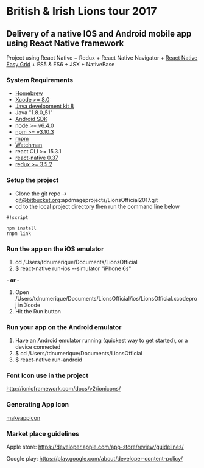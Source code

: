 # British & Irish Lions tour 2017 #
## Delivery of a native IOS and Android mobile app using React Native framework ##

Project using React Native + Redux + React Native Navigator + [React Native Easy Grid](https://github.com/GeekyAnts/react-native-easy-grid) + ES5 & ES6 + JSX + NativeBase

### System Requirements ###

* [Homebrew](http://brew.sh/)
* [Xcode >= 8.0](https://developer.apple.com/xcode/)
* [Java development kit 8](http://www.oracle.com/technetwork/java/javase/downloads/jdk8-downloads-2133151.html)
* Java "1.8.0_51"
* [Android SDK](https://developer.android.com/studio/index.html)
* [node >= v6.4.0](https://nodejs.org/en/)
* [npm >= v3.10.3](https://www.npmjs.com/)
* [rnpm](https://github.com/rnpm/rnpm)
* [Watchman](https://www.npmjs.com/package/watchman)
* react CLI >= 15.3.1
* [react-native 0.37](https://facebook.github.io/react-native/docs/getting-started.html)
* [redux >= 3.5.2](http://redux.js.org)

### Setup the project ###

* Clone the git repo -> git@bitbucket.org:apdmageprojects/LionsOfficial2017.git
* cd to the local project directory then run the command line below

```
#!script

npm install
rnpm link
```



### Run the app on the iOS emulator ###

1.   cd /Users/tdnumerique/Documents/LionsOfficial
2.   $ react-native run-ios --simulator "iPhone 6s"

**- or -**

1. Open /Users/tdnumerique/Documents/LionsOfficial/ios/LionsOfficial.xcodeproj in Xcode
2.    Hit the Run button

### Run your app on the Android emulator ###

1.    Have an Android emulator running (quickest way to get started), or a device connected
2.    $ cd /Users/tdnumerique/Documents/LionsOfficial
3.    $ react-native run-android


### Font Icon use in the project ###
http://ionicframework.com/docs/v2/ionicons/

### Generating App Icon ###
[makeappicon](http://makeappicon.com/)

### Market place guidelines ###
Apple store: https://developer.apple.com/app-store/review/guidelines/

Google play: https://play.google.com/about/developer-content-policy/